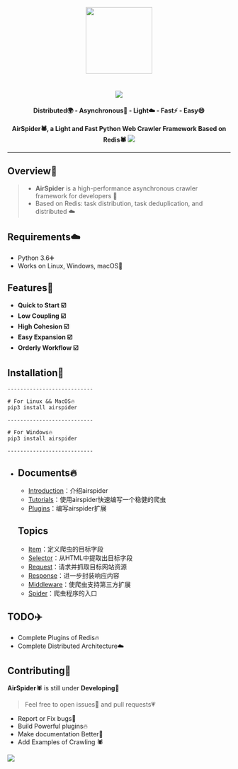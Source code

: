 <p align="center">
    <img src="https://picreso.oss-cn-beijing.aliyuncs.com/airs.png" width="150px">
    <h1 align="center"><img src="http://picreso.oss-cn-beijing.aliyuncs.com/font.png" /></h1>
    <p align="center" style="font-weight:bold">
        Distributed🌍  -  Asynchronous🏃  -  Light☁️  -  Fast⚡️ - Easy😄
      <br>
       <br>
     		AirSpider🕷️, a Light and Fast Python Web Crawler Framework Based on Redis🕷️
      <img src="http://picreso.oss-cn-beijing.aliyuncs.com/airdemo.png">
</p>    



---

## Overview👀

> + **AirSpider** is a high-performance asynchronous crawler framework for developers 🚀
> + Based on Redis: task distribution, task deduplication, and distributed ☁️
>

## Requirements☁️

- Python 3.6➕
- Works on Linux, Windows, macOS🍎

## Features🌲

+ **Quick to Start ☑️**
+ **Low Coupling ☑️**
+ **High Cohesion ☑️**
+ **Easy Expansion ☑️**
+ **Orderly Workflow ☑️**

## Installation🔨

``` shell
---------------------------

# For Linux && MacOS🔥
pip3 install airspider

---------------------------

# For Windows🔥
pip3 install airspider

---------------------------
```

+ ## Documents🔥

  + [Introduction](Docs/introduction.md)：介绍airspider
  + [Tutorials](Docs/tutorials.md)：使用airspider快速编写一个稳健的爬虫
  + [Plugins](Docs/plugins.md)：编写airspider扩展

  ## Topics

  - [Item](Docs/topics/item.md)：定义爬虫的目标字段
  - [Selector](Docs/topics/selector.md)：从HTML中提取出目标字段
  - [Request](Docs/topics/request.md)：请求并抓取目标网站资源
  - [Response](Docs/topics/response.md)：进一步封装响应内容
  - [Middleware](Docs/topics/middleware.md)：使爬虫支持第三方扩展
  - [Spider](Docs/topics/spider.md)：爬虫程序的入口

## TODO✈️

+ Complete Plugins of Redis🔥
+ Complete Distributed Architecture☁️

## Contributing👬

**AirSpider**🕷️ is still under **Developing**🔨

> Feel free to open issues💬 and pull requests💗

- Report or Fix bugs🌈
- Build Powerful plugins🔥
- Make documentation Better📖
- Add Examples of Crawling 🕷️

![](http://picreso.oss-cn-beijing.aliyuncs.com/monkey.jpg)
